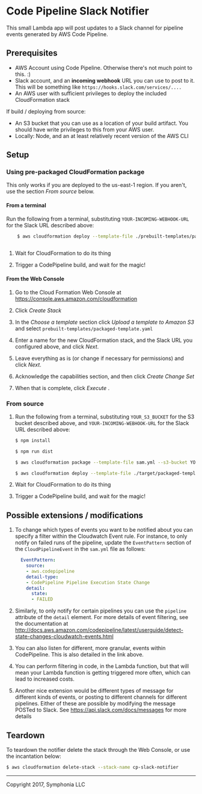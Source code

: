# Code Pipeline Slack Notifier

This small Lambda app will post updates to a Slack channel for pipeline events generated by AWS Code Pipeline.

## Prerequisites

* AWS Account using Code Pipeline. Otherwise there's not much point to this. :)
* Slack account, and an **incoming webhook** URL you can use to post to it. This will be something like `https://hooks.slack.com/services/....`
* An AWS user with sufficient privileges to deploy the included CloudFormation stack

If build / deploying from source:

* An S3 bucket that you can use as a location of your build artifact. You should have write privileges to this
from your AWS user.
* Locally: Node, and an at least relatively recent version of the AWS CLI

## Setup

### Using pre-packaged CloudFormation package

This only works if you are deployed to the us-east-1 region. If you aren't, use the section _From source_ below.

#### From a terminal

Run the following from a terminal, substituting `YOUR-INCOMING-WEBHOOK-URL` for the Slack URL described above:

```bash
    $ aws cloudformation deploy --template-file ./prebuilt-templates/packaged-template.yaml --stack-name cp-slack-notifier --parameter-overrides SlackUrl=YOUR-INCOMING-WEBHOOK-URL --capabilities CAPABILITY_IAM
    
```

1. Wait for CloudFormation to do its thing

1. Trigger a CodePipeline build, and wait for the magic!

#### From the Web Console

1. Go to the Cloud Formation Web Console at https://console.aws.amazon.com/cloudformation

1. Click _Create Stack_

1. In the _Choose a template_ section click _Upload a template to Amazon S3_ and select `prebuilt-templates/packaged-template.yaml`

1. Enter a name for the new CloudFormation stack, and the Slack URL you configured above, and click _Next_.

1. Leave everything as is (or change if necessary for permissions) and click _Next_.

1. Acknowledge the capabilities section, and then click _Create Change Set_

1. When that is complete, click _Execute_ .

### From source

1. Run the following from a terminal, substituting `YOUR_S3_BUCKET` for the S3 bucket described above, and `YOUR-INCOMING-WEBHOOK-URL` for the Slack URL described above:

    ```bash
    $ npm install

    $ npm run dist

    $ aws cloudformation package --template-file sam.yml --s3-bucket YOUR_S3_BUCKET --output-template-file target/packaged-template.yaml

    $ aws cloudformation deploy --template-file ./target/packaged-template.yaml --stack-name cp-slack-notifier --parameter-overrides SlackUrl=YOUR-INCOMING-WEBHOOK-URL --capabilities CAPABILITY_IAM
    ```

1. Wait for CloudFormation to do its thing

1. Trigger a CodePipeline build, and wait for the magic!

## Possible extensions / modifications

1. To change which types of events you want to be notified about you can specify a filter within the
Cloudwatch Event rule. For instance, to only notify on failed runs of the pipeline, update the `EventPattern` section
of the `CloudPipelineEvent` in the `sam.yml` file as follows:

    ```yaml
      EventPattern:
        source:
        - aws.codepipeline
        detail-type:
        - CodePipeline Pipeline Execution State Change
        detail:
          state:
          - FAILED
    ```

1. Similarly, to only notify for certain pipelines you can use the `pipeline` attribute of the `detail` element.
For more details of event filtering, see the documentation at http://docs.aws.amazon.com/codepipeline/latest/userguide/detect-state-changes-cloudwatch-events.html

1. You can also listen for different, more granular, events within CodePipeline. This is also detailed in the link above.

1. You can perform filtering in code, in the Lambda function, but that will mean your Lambda function
is getting triggered more often, which can lead to increased costs.

1. Another nice extension would be different types of message for different kinds of events, or posting to different channels for different pipelines. Either of these are possible by modifying the message POSTed to Slack. See https://api.slack.com/docs/messages for more details

## Teardown

To teardown the notifier delete the stack through the Web Console, or use the incantation below:

```bash
$ aws cloudformation delete-stack --stack-name cp-slack-notifier
```

-----
Copyright 2017, Symphonia LLC
